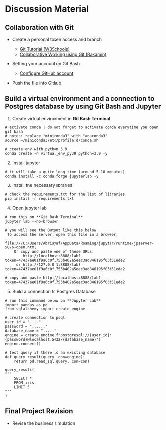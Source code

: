 # Discussion Material

## Collaboration with Git
* Create a personal token access and branch
  * [Git Tutorial (W3Schools)](https://www.w3schools.com/git/default.asp?remote=github)
  * [Collaborative Working using Git (Rakamin)](https://rakamin-lms.s3.ap-southeast-1.amazonaws.com/2llyq6ei3ootqroxqnv8yq55ilgb?response-content-disposition=inline%3B%20filename%3D%22Collaborative%20Working%20using%20Git.pdf%22%3B%20filename%2A%3DUTF-8%27%27Collaborative%2520Working%2520using%2520Git.pdf&response-content-type=application%2Fpdf&X-Amz-Algorithm=AWS4-HMAC-SHA256&X-Amz-Credential=AKIATEHFT35YRRD7BK7S%2F20220703%2Fap-southeast-1%2Fs3%2Faws4_request&X-Amz-Date=20220703T093021Z&X-Amz-Expires=604800&X-Amz-SignedHeaders=host&X-Amz-Signature=efeb860e479b22839706dff0a41d7cd93f972e4bb01faa96f74c0d1e993b4562)

* Setting your account on Git Bash
  * [Configure GitHub account](https://support.atlassian.com/bitbucket-cloud/docs/configure-your-dvcs-username-for-commits/)
* Push the file into Github


## Build a virtual environment and a connection to Postgres database by using Git Bash and Jupyter
1. Create virtual environment in **Git Bash Terminal**
```
# activate conda | do not forget to activate conda everytime you open git bash
# notes: replace "miniconda3" with "anaconda3"
source ~/miniconda3/etc/profile.d/conda.sh 

# create env with python 3.9
conda create -n virtual_env_py39 python=3.9 -y
```

2. Install jupyter
```
# it will take a quite long time (around 5-10 minutes)
conda install -c conda-forge jupyterlab -y
```

3. Install the necessary libraries
```
# check the requirements.txt for the list of libraries
pip install -r requirements.txt
````

4. Open jupyter lab
```
# run this on **Git Bash Terminal**
jupyter lab --no-browser

# you will see the Output like this below
 To access the server, open this file in a browser:
        file:///C:/Users/Abrisyaf/AppData/Roaming/jupyter/runtime/jpserver-5076-open.html
    Or copy and paste one of these URLs:
        http://localhost:8888/lab?token=47437ae01f9a6c0f1753b402a5eec3ad846195f03b51ede2
     or http://127.0.0.1:8888/lab?token=47437ae01f9a6c0f1753b402a5eec3ad846195f03b51ede2

# copy and paste http://localhost:8888/lab?token=47437ae01f9a6c0f1753b402a5eec3ad846195f03b51ede2
```
5.  Build a connection to Postgres Database
```
# run this command below on **Jupyter Lab**
import pandas as pd
from sqlalchemy import create_engine

# create connection to psql
user_id = "...."
password = "......"
database_name = "....."
engine = create_engine(f"postgresql://{user_id}:{password}@localhost:5432/{database_name}")
engine.connect()

# test query if there is an existing database
def query_result(query, con=engine):
    return pd.read_sql(query, con=con)

query_result(
"""
    SELECT * 
    FROM iris
    LIMIT 5
"""
)
```

## Final Project Revision
* Revise the business simulation

